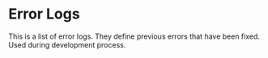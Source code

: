 # Error Logs

This is a list of error logs. They define previous errors that have been fixed.
Used during development process.
